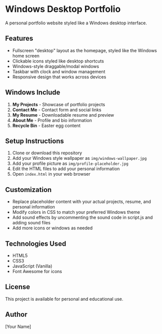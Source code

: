 # Windows Desktop Portfolio

A personal portfolio website styled like a Windows desktop interface.

## Features

- Fullscreen "desktop" layout as the homepage, styled like the Windows home screen
- Clickable icons styled like desktop shortcuts
- Windows-style draggable/modal windows
- Taskbar with clock and window management
- Responsive design that works across devices

## Windows Include

1. **My Projects** - Showcase of portfolio projects
2. **Contact Me** - Contact form and social links
3. **My Resume** - Downloadable resume and preview
4. **About Me** - Profile and bio information
5. **Recycle Bin** - Easter egg content

## Setup Instructions

1. Clone or download this repository
2. Add your Windows style wallpaper as `img/windows-wallpaper.jpg`
3. Add your profile picture as `img/profile-placeholder.jpg`
4. Edit the HTML files to add your personal information
5. Open `index.html` in your web browser

## Customization

- Replace placeholder content with your actual projects, resume, and personal information
- Modify colors in CSS to match your preferred Windows theme
- Add sound effects by uncommenting the sound code in script.js and adding sound files
- Add more icons or windows as needed

## Technologies Used

- HTML5
- CSS3
- JavaScript (Vanilla)
- Font Awesome for icons

## License

This project is available for personal and educational use.

## Author

[Your Name] 